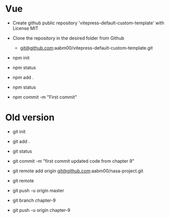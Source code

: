 # Vue

- Create github public repository 'vitepress-default-custom-template' with License MIT
- Clone the repository in the desired folder from Github

  - git@github.com:aabm00/vitepress-default-custom-template.git

- npm init
- npm status
- npm add .
- npm status
- npm commit -m "First commit"

# Old version

- git init
- git add .
- git status
- git commit -m "first commit updated code from chapter 9"
- git remote add origin git@github.com:aabm00/nasa-project.git
- git remote
- git push -u origin master

- git branch chapter-9
- git push -u origin chapter-9
